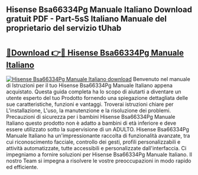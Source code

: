 ## Hisense Bsa66334Pg Manuale Italiano Download gratuit PDF - Part-5sS Italiano Manuale del proprietario del servizio tUhab

# <h2><a href="http://dfbmlu.blite.top/?on=Hisense+Bsa66334Pg+Manuale+Italiano">🔗Download 👉🔴 Hisense Bsa66334Pg Manuale Italiano</a></h2>

[![Hisense Bsa66334Pg Manuale Italiano download](https://i.imgur.com/lujVjoI.png)](http://dfbmlu.blite.top/?on=Hisense+Bsa66334Pg+Manuale+Italiano)
Benvenuto nel manuale di Istruzioni per il tuo Hisense Bsa66334Pg Manuale Italiano appena acquistato. Questa guida completa ha lo scopo di aiutarti a diventare un utente esperto del tuo Prodotto fornendo una spiegazione dettagliata delle sue caratteristiche, funzioni e vantaggi. Troverai istruzioni chiare per L'installazione, L'uso, la manutenzione e la risoluzione dei problemi. Precauzioni di sicurezza per i bambini Hisense Bsa66334Pg Manuale Italiano questo prodotto non è adatto a bambini di età inferiore e deve essere utilizzato sotto la supervisione di un ADULTO. Hisense Bsa66334Pg Manuale Italiano ha un'impressionante raccolta di funzionalità avanzate, tra cui riconoscimento facciale, controllo dei gesti, profili personalizzabili e attività automatizzate, tutte accessibili e personalizzate dall'interfaccia. Ci impegniamo a fornire soluzioni per Hisense Bsa66334Pg Manuale Italiano. Il nostro Team si impegna a risolvere le vostre preoccupazioni in modo rapido ed efficiente.
